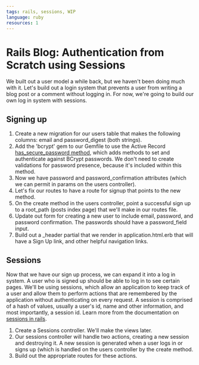 ```yaml
---
tags: rails, sessions, WIP
language: ruby
resources: 1
---
```


# Rails Blog: Authentication from Scratch using Sessions

We built out a user model a while back, but we haven't been doing much with it. Let's build out a login system that prevents a user from writing a blog post or a comment without logging in. For now, we're going to build our own log in system with sessions.
 
## Signing up

1. Create a new migration for our users table that makes the following columns: email and password_digest (both strings).
2. Add the 'bcrypt' gem to our Gemfile to use the Active Record [has_secure_password method](http://api.rubyonrails.org/classes/ActiveModel/SecurePassword/ClassMethods.html#method-i-has_secure_password), which adds methods to set and authenticate against BCrypt passwords. We don't need to create validations for password presence, because it's included within this method.
3. Now we have password and password_confirmation attributes (which we can permit in params on the users controller).
4. Let's fix our routes to have a route for signup that points to the new method.
5. On the create method in the users controller, point a successful sign up to a root_path (posts index page) that we'll make in our routes file.
6. Update out form for creating a new user to include email, password, and password confirmation. The passwords should have a password_field input.
7. Build out a _header partial that we render in application.html.erb that will have a Sign Up link, and other helpful navigation links.


## Sessions

Now that we have our sign up process, we can expand it into a log in system. A user who is signed up should be able to log in to see certain pages. We'll be using sessions, which allow an application to keep track of a user and allow them to perform actions that are remembered by the application without authenticating on every request. A session is comprised of a hash of values, usually a user's id, name and other information, and most importantly, a session id. Learn more from the documentation on [sessions in rails](http://guides.rubyonrails.org/security.html#sessions).

1. Create a Sessions controller. We'll make the views later.
2. Our sessions controller will handle two actions, creating a new session and destroying it. A new session is generated when a user logs in or signs up (which is handled on the users controller by the create method. 
3. Build out the appropriate routes for these actions.
